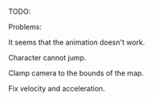 TODO:

Problems:

It seems that the animation doesn't work.

Character cannot jump.

Clamp camera to the bounds of the map.

Fix velocity and acceleration.